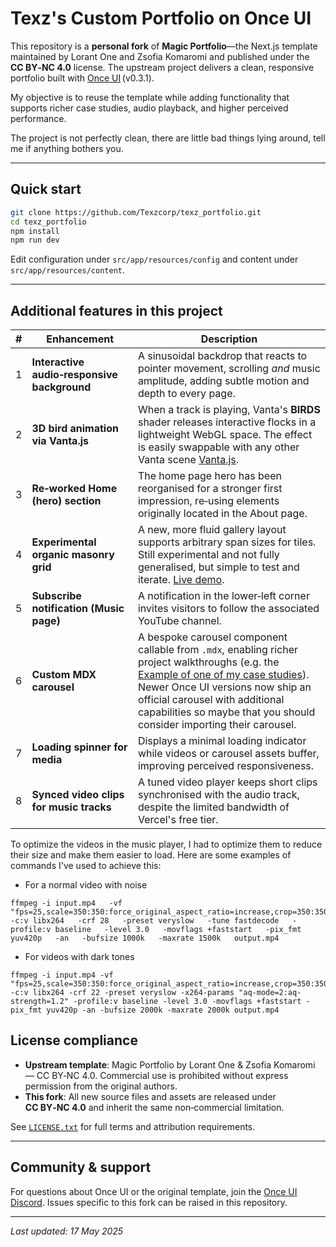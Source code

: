 # Texz's Custom Portfolio on Once UI

This repository is a **personal fork** of **Magic Portfolio**—the Next.js template maintained by Lorant One and Zsofia Komaromi and published under the **CC BY‑NC 4.0** license. The upstream project delivers a clean, responsive portfolio built with [Once UI](https://once-ui.com) (v0.3.1).

My objective is to reuse the template while adding functionality that supports richer case studies, audio playback, and higher perceived performance.

The project is not perfectly clean, there are little bad things lying around, tell me if anything bothers you.

---

## Quick start

```bash
git clone https://github.com/Texzcorp/texz_portfolio.git
cd texz_portfolio
npm install
npm run dev
```

Edit configuration under `src/app/resources/config` and content under `src/app/resources/content`.

---

## Additional features in this project

| # | Enhancement                                 | Description                                                                                                                                                                                                                                                                |
| - | ------------------------------------------- | -------------------------------------------------------------------------------------------------------------------------------------------------------------------------------------------------------------------------------------------------------------------------- |
| 1 | **Interactive audio‑responsive background** | A sinusoidal backdrop that reacts to pointer movement, scrolling *and* music amplitude, adding subtle motion and depth to every page.                                                                                                                                                 |
| 2 | **3D bird animation via Vanta.js**          | When a track is playing, Vanta's **BIRDS** shader releases interactive flocks in a lightweight WebGL space. The effect is easily swappable with any other Vanta scene [Vanta.js](https://www.vantajs.com/).                                                                                                     |
| 3 | **Re‑worked Home (hero) section**           | The home page hero has been reorganised for a stronger first impression, re‑using elements originally located in the About page.                                                                                                                                           |
| 4 | **Experimental organic masonry grid**       | A new, more fluid gallery layout supports arbitrary span sizes for tiles. Still experimental and not fully generalised, but simple to test and iterate. [Live demo](https://terencediazportfolio.vercel.app/gallery).                                                      |
| 5 | **Subscribe notification (Music page)**     | A notification in the lower‑left corner invites visitors to follow the associated YouTube channel.                                                                                                                                                                    |
| 6 | **Custom MDX carousel**                     | A bespoke carousel component callable from `.mdx`, enabling richer project walkthroughs (e.g. the [Example of one of my case studies](https://terencediazportfolio.vercel.app/programmation/Artemis)). Newer Once UI versions now ship an official carousel with additional capabilities so maybe that you should consider importing their carousel. |
| 7 | **Loading spinner for media**               | Displays a minimal loading indicator while videos or carousel assets buffer, improving perceived responsiveness.                                                                                                                                                           |
| 8 | **Synced video clips for music tracks**     | A tuned video player keeps short clips synchronised with the audio track, despite the limited bandwidth of Vercel's free tier.                                                                                                                                             |

To optimize the videos in the music player, I had to optimize them to reduce their size and make them easier to load. Here are some examples of commands I've used to achieve this: 
- For a normal video with noise
```
ffmpeg -i input.mp4   -vf "fps=25,scale=350:350:force_original_aspect_ratio=increase,crop=350:350"   -c:v libx264   -crf 28   -preset veryslow   -tune fastdecode   -profile:v baseline   -level 3.0   -movflags +faststart   -pix_fmt yuv420p   -an   -bufsize 1000k   -maxrate 1500k   output.mp4
```
- For videos with dark tones
```
ffmpeg -i input.mp4 -vf "fps=25,scale=350:350:force_original_aspect_ratio=increase,crop=350:350,format=yuv420p" -c:v libx264 -crf 22 -preset veryslow -x264-params "aq-mode=2:aq-strength=1.2" -profile:v baseline -level 3.0 -movflags +faststart -pix_fmt yuv420p -an -bufsize 2000k -maxrate 2000k output.mp4
```

## License compliance

* **Upstream template**: Magic Portfolio by Lorant One & Zsofia Komaromi — CC BY‑NC 4.0. Commercial use is prohibited without express permission from the original authors.
* **This fork**: All new source files and assets are released under **CC BY‑NC 4.0** and inherit the same non‑commercial limitation.

See [`LICENSE.txt`](./LICENSE.txt) for full terms and attribution requirements.

---

## Community & support

For questions about Once UI or the original template, join the [Once UI Discord](https://discord.com/invite/5EyAQ4eNdS). Issues specific to this fork can be raised in this repository.

---

*Last updated: 17 May 2025*
